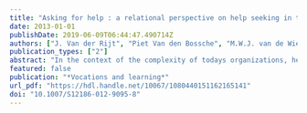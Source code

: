 ```yaml
---
title: "Asking for help : a relational perspective on help seeking in the workplace."
date: 2013-01-01
publishDate: 2019-06-09T06:44:47.490714Z
authors: ["J. Van der Rijt", "Piet Van den Bossche", "M.W.J. van de Wiel", "Sven De Maeyer", "W. Gijselaers", "M. Segers"]
publication_types: ["2"]
abstract: "In the context of the complexity of todays organizations, help seeking behavior is considered as an important step to problem solving and learning in organizations. Yet, help seeking has received less attention in organizational literature. To increase the potential impact of help seeking on learning, it is essential to understand which mechanisms affect help seeking. The present study questioned whether the characteristics of the relationships that employees have in the workplace are related to help seeking behavior. This study draws on a social network perspective to investigate the employees relationships within their professional network. In particular, the role of accessibility, awareness of expertise, trust, and hierarchy in help seeking was explored. Results indicated that the perceptions of the help providers expertise, accessibility and trust were positively associated with the likelihood to seek help, frequency by which help is sought, and perceived quality of the help. Moreover, employees seem more likely to seek help upward from higher status individuals and less likely downward from lower status individuals. Employees perceived the help of higher status individuals as more useful and constructive. These results highlight the importance of investing in the strength of relationships, ensuring the accessibility of expertise and fostering a work environment, in which employees trust and respect each other. Furthermore, the results suggest valuable and promising avenues for future research and practice."
featured: false
publication: "*Vocations and learning*"
url_pdf: "https://hdl.handle.net/10067/1080440151162165141"
doi: "10.1007/S12186-012-9095-8"
---
```


